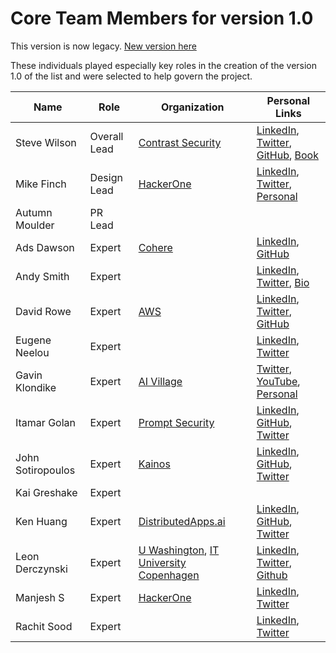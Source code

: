 
# Core Team Members for version 1.0

This version is now legacy.  [New version here](https://github.com/OWASP/www-project-top-10-for-large-language-model-applications/wiki/Core-Team)

These individuals played especially key roles in the creation of the version 1.0 of the list and were selected to help govern the project.

| Name               | Role           | Organization          | Personal Links                                                                       |
| ------------------ | -------------- | --------------------- | ----------------------------------------------------------------------------------- |
| Steve Wilson       | Overall Lead   | [Contrast Security](https://www.contrastsecurity.com/) | [LinkedIn](https://www.linkedin.com/in/wilsonsd/), [Twitter](https://twitter.com/virtualsteve), [GitHub](https://github.com/virtualsteve-star), [Book](https://www.contrastsecurity.com/hubfs/Cybersecurity%20and%20Artificial%20Intelligence%20Threats%20and%20Opportunities.pdf) |
| Mike Finch         | Design Lead    | [HackerOne](https://www.hackerone.com) | [LinkedIn](https://www.linkedin.com/in/mkfnch), [Twitter](https://twitter.com/mkfnch), [Personal](https://mkfnch.com) |
| Autumn Moulder     | PR Lead        |                       |                                                                                     |
| Ads Dawson         | Expert         | [Cohere](https://cohere.com) | [LinkedIn](https://www.linkedin.com/in/adamdawson0/), [GitHub](https://github.com/GangGreenTemperTatum) |
| Andy Smith         | Expert         |                       | [LinkedIn](https://www.linkedin.com/in/andysmith-uk/), [Twitter](https://twitter.com/rot169), [Bio](https://www.sans.org/profiles/andy-smith/)|
| David Rowe         | Expert         |   [AWS](http://aws.amazon.com)                    |    [LinkedIn](https://www.linkedin.com/in/davidprowe/),    [Twitter](https://twitter.com/davidprowe/), [GitHub](https://github.com/davidprowe)                                                                             |
| Eugene Neelou      | Expert         |                       | [LinkedIn](https://www.linkedin.com/in/eneelou/), [Twitter](https://twitter.com/eneelou) |
| Gavin Klondike     | Expert         | [AI Village](https://aivillage.org/) | [Twitter](https://twitter.com/GTKlondike), [YouTube](https://www.youtube.com/@NetsecExplained), [Personal](https://netsecexplained.com/) |
| Itamar Golan       | Expert         | [Prompt Security](https://prompt.security) | [LinkedIn](https://www.linkedin.com/in/itamar-g1), [GitHub](https://github.com/itamargol/openai/), [Twitter](https://twitter.com/ItakGol?t=7TpWIZxdszI22K0eSkatjA&s=09/) |
| John Sotiropoulos  | Expert         | [Kainos](https://kainos.com/) | [LinkedIn](https://www.linkedin.com/in/jsotiropoulos/), [GitHub](https://github.com/jsotiro), [Twitter](https://twitter.com/johnsotiro) |
| Kai Greshake       | Expert         |                       |                                                                                     |
| Ken Huang          | Expert         | [DistributedApps.ai](https://distributedapps.ai/) | [LinkedIn](https://www.linkedin.com/in/kenhuang8), [GitHub](https://github.com/kenhuangus), [Twitter](https://twitter.com/kenhuangus) |
| Leon Derczynski    | Expert         | [U Washington](https://www.uw.edu), [IT University Copenhagen](https://pure.itu.dk/en/persons/leon-derczynski/) | [LinkedIn](https://www.linkedin.com/in/leon-derczynski), [Twitter](https://twitter.com/LeonDerczynski), [Github](https://github.com/leondz/)|
| Manjesh S          | Expert         | [HackerOne](https://www.hackerone.com) | [LinkedIn](https://www.linkedin.com/in/manjesh24/), [Twitter](https://twitter.com/Manjesh24) | 
| Rachit Sood        | Expert         |  | [LinkedIn](https://www.linkedin.com/in/composedsecurity/), [Twitter](https://twitter.com/sn4kecharming)                                                                                    |